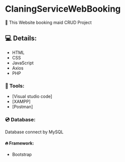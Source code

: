 # ClaningServiceWebBooking
📝 This Website booking maid CRUD Project

## 💻 Details:
 - HTML
 - CSS
 - JavaScript
 - Axios
 - PHP

### 🔧 Tools:
  - [Visual studio code]
  - [XAMPP]
  - [Postman]
  
### 💿 Database:
Database connect by MySQL

#### 🔥 Framework:
  - Bootstrap
